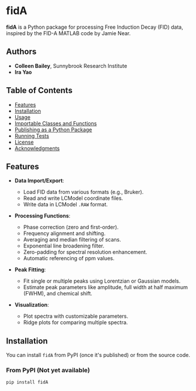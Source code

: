 # fidA

**fidA** is a Python package for processing Free Induction Decay (FID) data, inspired by the FID-A MATLAB code by Jamie Near.

## Authors

- **Colleen Bailey**, Sunnybrook Research Institute
- **Ira Yao**

## Table of Contents

- [Features](#features)
- [Installation](#installation)
- [Usage](#usage)
- [Importable Classes and Functions](#importable-classes-and-functions)
- [Publishing as a Python Package](#publishing-as-a-python-package)
- [Running Tests](#running-tests)
- [License](#license)
- [Acknowledgments](#acknowledgments)

## Features

- **Data Import/Export**:
  - Load FID data from various formats (e.g., Bruker).
  - Read and write LCModel coordinate files.
  - Write data in LCModel `.RAW` format.

- **Processing Functions**:
  - Phase correction (zero and first-order).
  - Frequency alignment and shifting.
  - Averaging and median filtering of scans.
  - Exponential line broadening filter.
  - Zero-padding for spectral resolution enhancement.
  - Automatic referencing of ppm values.

- **Peak Fitting**:
  - Fit single or multiple peaks using Lorentzian or Gaussian models.
  - Estimate peak parameters like amplitude, full width at half maximum (FWHM), and chemical shift.

- **Visualization**:
  - Plot spectra with customizable parameters.
  - Ridge plots for comparing multiple spectra.

## Installation

You can install `fidA` from PyPI (once it's published) or from the source code.

### From PyPI (Not yet available)

```bash
pip install fidA
